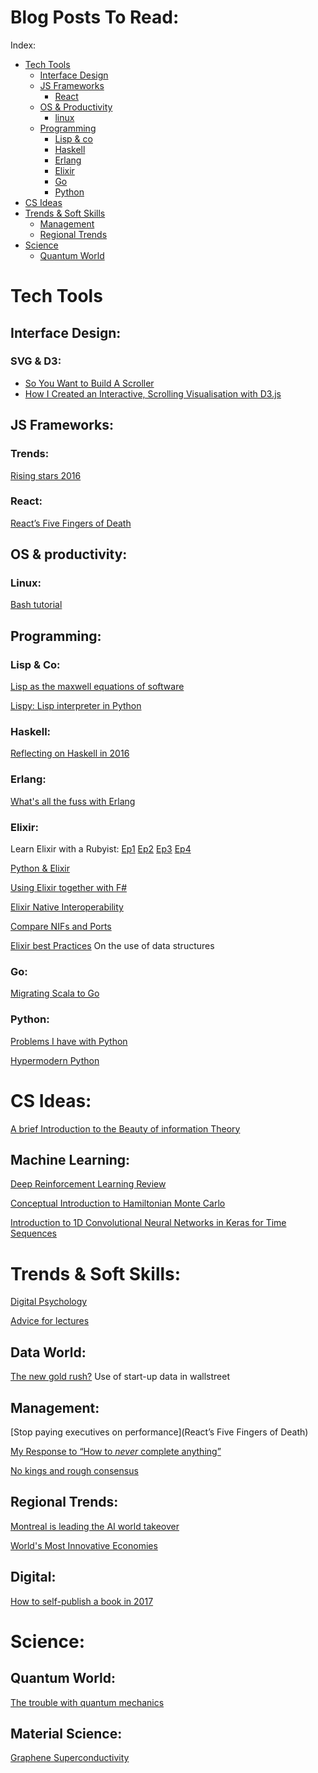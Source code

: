 # Blog Posts To Read:
Index:
- [Tech Tools](#tech)
  - [Interface Design](#tech_interface)
  - [JS Frameworks](#tech_js)
    - [React](#tech_js_react)
  - [OS & Productivity](#tech_os)
    - [linux](#tech_os_linux)
  - [Programming](#tech_prog)
    - [Lisp & co](#tech_prog_lisp)
    - [Haskell](#tech_prog_haskell)
    - [Erlang](#tech_prog_erlang)
    - [Elixir](#tech_prog_elixir)
    - [Go](#tech_prog_go)
    - [Python](#tech_prog_python)
- [CS Ideas](#cs)
- [Trends & Soft Skills](#trends)
  - [Management](#trends_management)
  - [Regional Trends](#trends_regional)
- [Science](#sci)
  - [Quantum World](#sci_qw)

<a name="tech" />

# Tech Tools
<a name="tech_interface" />

## Interface Design:
### SVG & D3:

- [So You Want to Build A Scroller](https://vallandingham.me/scroller.html)
- [How I Created an Interactive, Scrolling Visualisation with D3.js](https://towardsdatascience.com/how-i-created-an-interactive-scrolling-visualisation-with-d3-js-and-how-you-can-too-e116372e2c73)


<a name="tech_js" />

## JS Frameworks:
<a name="tech_js_react" />

### Trends:
[Rising stars 2016](https://risingstars2016.js.org/)

### React:
[React’s Five Fingers of Death](https://medium.freecodecamp.com/the-5-things-you-need-to-know-to-understand-react-a1dbd5d114a3#.jpg1k9880)

<a name="tech_os" />

## OS & productivity:
<a name="tech_os_linux" />

### Linux:
[Bash tutorial](https://www.blockloop.io/mastering-bash-and-terminal)

<a name="tech_prog" />

## Programming:
<a name="tech_prog_lisp" />

### Lisp & Co:
[Lisp as the maxwell equations of software](http://www.michaelnielsen.org/ddi/lisp-as-the-maxwells-equations-of-software/)

[Lispy: Lisp interpreter in Python](http://norvig.com/lispy.html)

<a name="tech_prog_haskell" />

### Haskell:
[Reflecting on Haskell in 2016](http://www.stephendiehl.com/posts/haskell_2017.html)

<a name="tech_prog_erlang" />

### Erlang:
[What's all the fuss with Erlang](https://pragprog.com/articles/erlang/)


<a name="tech_prog_elixir" />

### Elixir:
Learn Elixir with a Rubyist:
[Ep1](http://joaomdmoura.com/articles/learn-elixir-with-a-rubyist-episode-i)
[Ep2](http://joaomdmoura.com/articles/learn-elixir-with-a-rubyist-episode-ii)
[Ep3](http://joaomdmoura.com/articles/learn-elixir-with-a-rubyist-episode-iii)
[Ep4](http://joaomdmoura.com/articles/learn-elixir-with-a-rubyist-episode-iv)

[Python & Elixir](https://klibert.pl/statics/python-and-elixir/#/)

[Using Elixir together with F#](https://vimeo.com/204256426)

[Elixir Native Interoperability](https://spin.atomicobject.com/2015/03/16/elixir-native-interoperability-ports-vs-nifs/)

[Compare NIFs and Ports](http://stackoverflow.com/questions/42035912/running-c-code-in-elixir-erlang-ports-or-nifs)

[Elixir best Practices](https://engineering.appcues.com/2016/02/02/too-many-dicts.html) On the use of data structures


<a name="tech_prog_go" />

### Go:
[Migrating Scala to Go](https://movio.co/blog/migrate-Scala-to-Go/)

<a name="tech_prog_python" />

### Python:
[Problems I have with Python](http://darkf.github.io/posts/problems-i-have-with-python.html)

[Hypermodern Python](https://cjolowicz.github.io/posts/hypermodern-python-01-setup/)


<a name="cs" />

# CS Ideas:

[A brief Introduction to the Beauty of information Theory](https://notamonadtutorial.com/a-brief-introduction-to-the-beauty-of-information-theory-8357f5b6a355?gi=bcd200baf126)

## Machine Learning:
[Deep Reinforcement Learning Review](https://arxiv.org/abs/1701.07274)

[Conceptual Introduction to Hamiltonian Monte Carlo](https://arxiv.org/abs/1701.02434)

[Introduction to 1D Convolutional Neural Networks in Keras for Time Sequences](https://blog.goodaudience.com/introduction-to-1d-convolutional-neural-networks-in-keras-for-time-sequences-3a7ff801a2cf)

<a name="trends" />

# Trends & Soft Skills:
<a name="trends_data" />

[Digital Psychology](https://digitalpsychology.io/)

[Advice for lectures](https://www.ams.org/notices/199701/comm-rota.pdf)

## Data World:
[The new gold rush?](http://mattturck.com/2017/01/17/the-new-gold-rush-wall-street-wants-your-data/) Use of start-up data in wallstreet

<a name="trends_management" />

## Management:
[Stop paying executives on performance](React’s Five Fingers of Death)

[My Response to “How to *never* complete anything”](https://neilonsoftware.com/2017/03/10/my-response-to-how-to-never-complete-anything/)

[No kings and rough consensus](https://doist.com/blog/decision-making-flat-organization/)

<a name="trends_regional" />

## Regional Trends:
[Montreal is leading the AI world takeover](http://www.cloudraker.com/en/cloud-co/montreal-is-leading-the-ai-world-takeover)

[World's Most Innovative Economies](https://www.bloomberg.com/news/articles/2017-01-17/sweden-gains-south-korea-reigns-as-world-s-most-innovative-economies)

## Digital:
[How to self-publish a book in 2017](http://www.zhubert.com/blog/2017/02/25/how-to-self-publish-a-novel-in-2017/)

<a name="sci" />

# Science:
<a name="sci_qw" />

## Quantum World:
[The trouble with quantum mechanics](http://www.nybooks.com/articles/2017/01/19/trouble-with-quantum-mechanics/)

## Material Science:
[Graphene Superconductivity](https://www.cam.ac.uk/research/news/graphenes-sleeping-superconductivity-awakens)
